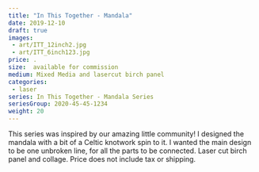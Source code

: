 ```yaml
---
title: "In This Together - Mandala"
date: 2019-12-10
draft: true
images:
 - art/ITT_12inch2.jpg
 - art/ITT_6inch123.jpg
price: .
size:  available for commission 
medium: Mixed Media and lasercut birch panel
categories:
 - laser
series: In This Together - Mandala Series
seriesGroup: 2020-45-45-1234
weight: 20
---
```


This series was inspired by our amazing little community!  I designed the mandala with a bit of a Celtic knotwork spin to it. I wanted the main design to be one unbroken line, for all the parts to be connected. Laser cut birch panel and collage. Price does not include tax or shipping.
